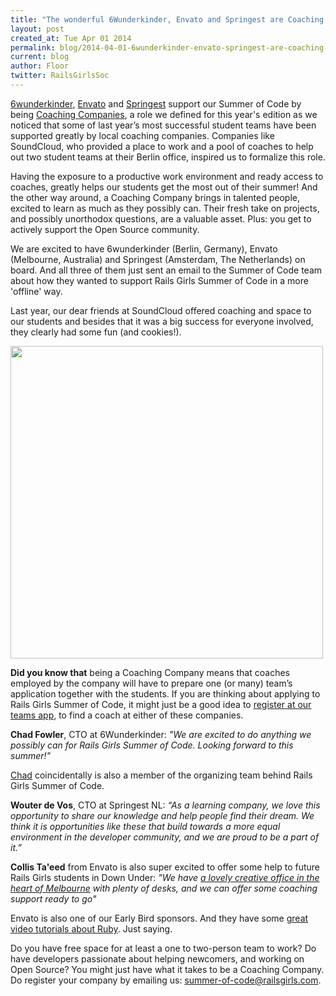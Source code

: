 ```yaml
---
title: "The wonderful 6Wunderkinder, Envato and Springest are Coaching Companies"
layout: post
created_at: Tue Apr 01 2014
permalink: blog/2014-04-01-6wunderkinder-envato-springest-are-coaching-companies
current: blog
author: Floor
twitter: RailsGirlsSoc
---
```


[6wunderkinder](http://www.6wunderkinder.com/), [Envato](http://www.envato.com/) and [Springest](http://www.springest.co.uk/) support our Summer of Code by being [Coaching Companies](http://railsgirlssummerofcode.org/coaching-companies/), a role we defined for this year's edition as we noticed that some of last year’s most successful student teams have been supported greatly by local coaching companies. Companies like SoundCloud, who provided a place to work and a pool of coaches to help out two student teams at their Berlin office, inspired us to formalize this role.

Having the exposure to a productive work environment and ready access to coaches, greatly helps our students get the most out of their summer! And the other way around, a Coaching Company brings in talented people, excited to learn as much as they possibly can. Their fresh take on projects, and possibly unorthodox questions, are a valuable asset. Plus: you get to actively support the Open Source community.

We are excited to have 6wunderkinder (Berlin, Germany), Envato (Melbourne, Australia) and Springest (Amsterdam, The Netherlands) on board. And all three of them just sent an email to the Summer of Code team about how they wanted to support Rails Girls Summer of Code in a more 'offline' way. 

Last year, our dear friends at SoundCloud offered coaching and space to our students and besides that it was a big success for everyone involved, they clearly had some fun (and cookies!).

<img src="http://25.media.tumblr.com/3ceb453d2a688392e2da5baabad6d24f/tumblr_mp25l8KK6t1swqx92o1_500.gif" width="500">

**Did you know that** being a Coaching Company means that coaches employed by the company will have to prepare one (or many) team’s application together with the students. If you are thinking about applying to Rails Girls Summer of Code, it might just be a good idea to [register at our teams app]( http://teams.railsgirlssummerofcode.org/), to find a coach at either of these companies.



**Chad Fowler**, CTO at 6Wunderkinder:
*"We are excited to do anything we possibly can for Rails Girls Summer of Code. Looking forward to this summer!"*

[Chad](https://twitter.com/chadfowler) coincidentally is also a member of the organizing team behind Rails Girls Summer of Code.   

**Wouter de Vos**, CTO at Springest NL: 
*“As a learning company, we love this opportunity to share our knowledge and help people find their dream. We think it is opportunities like these that build towards a more equal environment in the developer community, and we are proud to be a part of it.”*  

**Collis Ta'eed** from Envato is also super excited to offer some help to future Rails Girls students in Down Under: *"We have [a lovely creative office in the heart of Melbourne](http://inside.envato.com/envato-office-tour/) with plenty of desks, and we can offer some coaching support ready to go"*

Envato is also one of our Early Bird sponsors. And they have some [great video tutorials about Ruby](http://hub.tutsplus.com/search?utf8=%E2%9C%93&search%5Bkeywords%5D=Ruby&button=). Just saying.   
 
Do you have free space for at least a one to two-person team to work? Do have developers passionate about helping newcomers, and working on Open Source? You might just have what it takes to be a Coaching Company. Do register your company by emailing us: summer-of-code@railsgirls.com.
